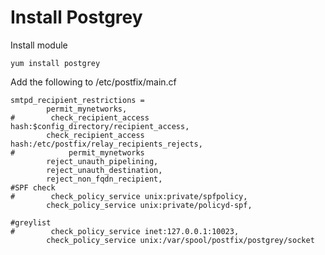 Install Postgrey
===========================

Install module
```shell
yum install postgrey
```

Add the following to /etc/postfix/main.cf
```shell
smtpd_recipient_restrictions =
        permit_mynetworks,
#        check_recipient_access hash:$config_directory/recipient_access,
        check_recipient_access hash:/etc/postfix/relay_recipients_rejects,
#            permit_mynetworks
        reject_unauth_pipelining,
        reject_unauth_destination,
        reject_non_fqdn_recipient,
#SPF check
#        check_policy_service unix:private/spfpolicy,
        check_policy_service unix:private/policyd-spf,
        
#greylist
#        check_policy_service inet:127.0.0.1:10023,
        check_policy_service unix:/var/spool/postfix/postgrey/socket
```

